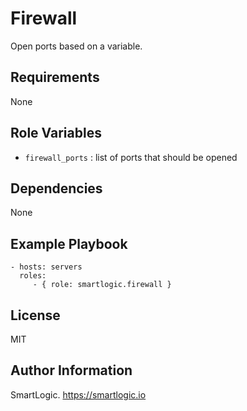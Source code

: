 Firewall
=========

Open ports based on a variable.

Requirements
------------

None

Role Variables
--------------

* `firewall_ports` : list of ports that should be opened

Dependencies
------------

None

Example Playbook
----------------

    - hosts: servers
      roles:
         - { role: smartlogic.firewall }

License
-------

MIT

Author Information
------------------

SmartLogic. https://smartlogic.io
